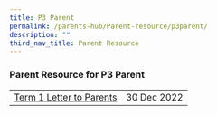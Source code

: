 ```yaml
---
title: P3 Parent
permalink: /parents-hub/Parent-resource/p3parent/
description: ""
third_nav_title: Parent Resource
---
```

### Parent Resource for P3 Parent

|  |  |
|---|---|
| [Term 1 Letter to Parents](/files/Parent_Hub/2023_TERM_1_COE_Website.pdf) | 30 Dec 2022 |